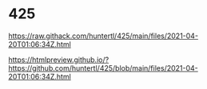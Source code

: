 # 425

https://raw.githack.com/huntertl/425/main/files/2021-04-20T01:06:34Z.html

https://htmlpreview.github.io/?https://github.com/huntertl/425/blob/main/files/2021-04-20T01:06:34Z.html

